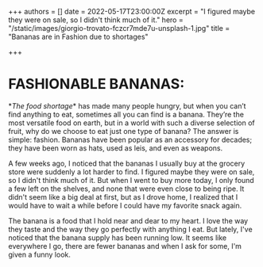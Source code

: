 +++
authors = []
date = 2022-05-17T23:00:00Z
excerpt = "I figured maybe they were on sale, so I didn't think much of it."
hero = "/static/images/giorgio-trovato-fczcr7mde7u-unsplash-1.jpg"
title = "Bananas are in Fashion due to shortages"

+++
# FASHIONABLE BANANAS:

\**The food shortage** has made many people hungry, but when you can’t find anything to eat, sometimes all you can find is a banana. They’re the most versatile food on earth, but in a world with such a diverse selection of fruit, why do we choose to eat just one type of banana? The answer is simple: fashion. Bananas have been popular as an accessory for decades; they have been worn as hats, used as leis, and even as weapons.

A few weeks ago, I noticed that the bananas I usually buy at the grocery store were suddenly a lot harder to find. I figured maybe they were on sale, so I didn't think much of it. But when I went to buy more today, I only found a few left on the shelves, and none that were even close to being ripe. It didn't seem like a big deal at first, but as I drove home, I realized that I would have to wait a while before I could have my favorite snack again.

The banana is a food that I hold near and dear to my heart. I love the way they taste and the way they go perfectly with anything I eat. But lately, I've noticed that the banana supply has been running low. It seems like everywhere I go, there are fewer bananas and when I ask for some, I'm given a funny look.